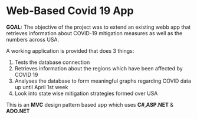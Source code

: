# Web-Based Covid 19 App

**GOAL:** 
The objective of the project was to extend an existing webb app that retrieves information about COVID-19 mitigation measures as well as the numbers across USA.

A working application is provided that does 3 things:

1.	Tests the database connection
2.	Retrieves information about the regions which have been affected by COVID 19
3.	Analyses the database to form meaningful graphs regarding COVID data up until April 1st week
4.	Look into state wise mitigation strategies formed over USA

This is an **MVC** design pattern based app which uses **C#**,**ASP.NET** & **ADO.NET**
